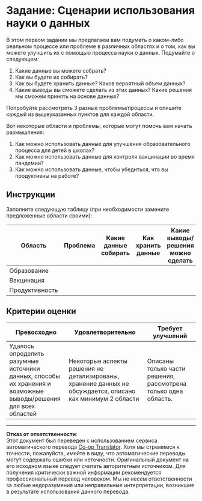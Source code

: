 <!--
CO_OP_TRANSLATOR_METADATA:
{
  "original_hash": "4e0f1773b9bee1be3b28f9fe2c71b3de",
  "translation_date": "2025-08-27T09:03:14+00:00",
  "source_file": "1-Introduction/01-defining-data-science/assignment.md",
  "language_code": "ru"
}
-->
# Задание: Сценарии использования науки о данных

В этом первом задании мы предлагаем вам подумать о каком-либо реальном процессе или проблеме в различных областях и о том, как вы можете улучшить их с помощью процесса науки о данных. Подумайте о следующем:

1. Какие данные вы можете собрать?
1. Как вы будете их собирать?
1. Как вы будете хранить данные? Каков вероятный объем данных?
1. Какие выводы вы сможете сделать из этих данных? Какие решения мы сможем принять на основе данных?

Попробуйте рассмотреть 3 разные проблемы/процессы и опишите каждый из вышеуказанных пунктов для каждой области.

Вот некоторые области и проблемы, которые могут помочь вам начать размышления:

1. Как можно использовать данные для улучшения образовательного процесса для детей в школах?
1. Как можно использовать данные для контроля вакцинации во время пандемии?
1. Как можно использовать данные, чтобы убедиться, что вы продуктивны на работе?

## Инструкции

Заполните следующую таблицу (при необходимости замените предложенные области своими):

| Область | Проблема | Какие данные собирать | Как хранить данные | Какие выводы/решения можно сделать | 
|---------|----------|------------------------|--------------------|------------------------------------|
| Образование | | | | |
| Вакцинация | | | | |
| Продуктивность | | | | |

## Критерии оценки

Превосходно | Удовлетворительно | Требует улучшений
--- | --- | -- |
Удалось определить разумные источники данных, способы их хранения и возможные выводы/решения для всех областей | Некоторые аспекты решения не детализированы, хранение данных не обсуждается, описано как минимум 2 области | Описаны только части решения, рассмотрена только одна область.

---

**Отказ от ответственности**:  
Этот документ был переведен с использованием сервиса автоматического перевода [Co-op Translator](https://github.com/Azure/co-op-translator). Хотя мы стремимся к точности, пожалуйста, имейте в виду, что автоматические переводы могут содержать ошибки или неточности. Оригинальный документ на его исходном языке следует считать авторитетным источником. Для получения критически важной информации рекомендуется профессиональный перевод человеком. Мы не несем ответственности за любые недоразумения или неправильные интерпретации, возникшие в результате использования данного перевода.